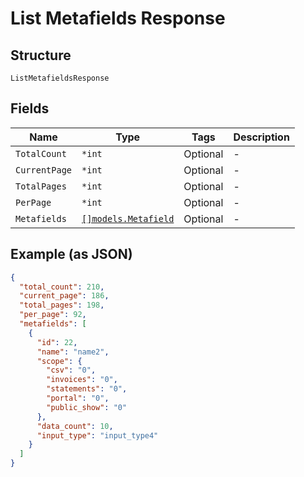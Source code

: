 
# List Metafields Response

## Structure

`ListMetafieldsResponse`

## Fields

| Name | Type | Tags | Description |
|  --- | --- | --- | --- |
| `TotalCount` | `*int` | Optional | - |
| `CurrentPage` | `*int` | Optional | - |
| `TotalPages` | `*int` | Optional | - |
| `PerPage` | `*int` | Optional | - |
| `Metafields` | [`[]models.Metafield`](../../doc/models/metafield.md) | Optional | - |

## Example (as JSON)

```json
{
  "total_count": 210,
  "current_page": 186,
  "total_pages": 198,
  "per_page": 92,
  "metafields": [
    {
      "id": 22,
      "name": "name2",
      "scope": {
        "csv": "0",
        "invoices": "0",
        "statements": "0",
        "portal": "0",
        "public_show": "0"
      },
      "data_count": 10,
      "input_type": "input_type4"
    }
  ]
}
```

